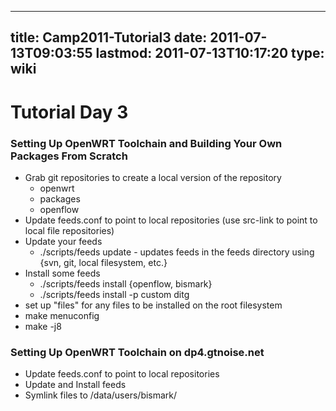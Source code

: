 
---
title: Camp2011-Tutorial3
date: 2011-07-13T09:03:55
lastmod: 2011-07-13T10:17:20
type: wiki
---
Tutorial Day 3
==============

### Setting Up OpenWRT Toolchain and Building Your Own Packages From Scratch

-   Grab git repositories to create a local version of the repository
    -   openwrt
    -   packages
    -   openflow
-   Update feeds.conf to point to local repositories (use src-link to
    point to local file repositories)
-   Update your feeds
    -   ./scripts/feeds update - updates feeds in the feeds directory
        using {svn, git, local filesystem, etc.}
-   Install some feeds
    -   ./scripts/feeds install {openflow, bismark}
    -   ./scripts/feeds install -p custom ditg
-   set up "files" for any files to be installed on the root filesystem
-   make menuconfig
-   make -j8

### Setting Up OpenWRT Toolchain on dp4.gtnoise.net

-   Update feeds.conf to point to local repositories
-   Update and Install feeds
-   Symlink files to /data/users/bismark/

